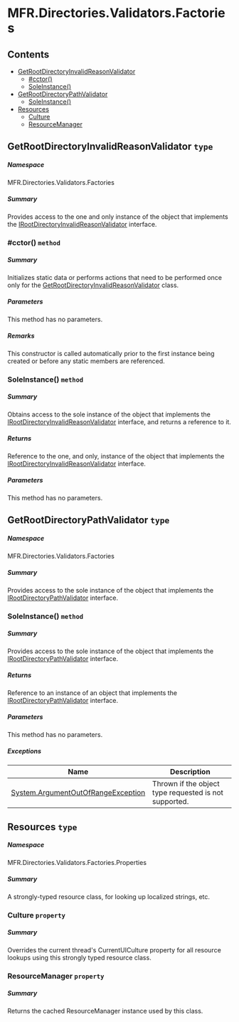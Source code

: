 <a name='assembly'></a>
# MFR.Directories.Validators.Factories

## Contents

- [GetRootDirectoryInvalidReasonValidator](#T-MFR-Directories-Validators-Factories-GetRootDirectoryInvalidReasonValidator 'MFR.Directories.Validators.Factories.GetRootDirectoryInvalidReasonValidator')
  - [#cctor()](#M-MFR-Directories-Validators-Factories-GetRootDirectoryInvalidReasonValidator-#cctor 'MFR.Directories.Validators.Factories.GetRootDirectoryInvalidReasonValidator.#cctor')
  - [SoleInstance()](#M-MFR-Directories-Validators-Factories-GetRootDirectoryInvalidReasonValidator-SoleInstance 'MFR.Directories.Validators.Factories.GetRootDirectoryInvalidReasonValidator.SoleInstance')
- [GetRootDirectoryPathValidator](#T-MFR-Directories-Validators-Factories-GetRootDirectoryPathValidator 'MFR.Directories.Validators.Factories.GetRootDirectoryPathValidator')
  - [SoleInstance()](#M-MFR-Directories-Validators-Factories-GetRootDirectoryPathValidator-SoleInstance 'MFR.Directories.Validators.Factories.GetRootDirectoryPathValidator.SoleInstance')
- [Resources](#T-MFR-Directories-Validators-Factories-Properties-Resources 'MFR.Directories.Validators.Factories.Properties.Resources')
  - [Culture](#P-MFR-Directories-Validators-Factories-Properties-Resources-Culture 'MFR.Directories.Validators.Factories.Properties.Resources.Culture')
  - [ResourceManager](#P-MFR-Directories-Validators-Factories-Properties-Resources-ResourceManager 'MFR.Directories.Validators.Factories.Properties.Resources.ResourceManager')

<a name='T-MFR-Directories-Validators-Factories-GetRootDirectoryInvalidReasonValidator'></a>
## GetRootDirectoryInvalidReasonValidator `type`

##### Namespace

MFR.Directories.Validators.Factories

##### Summary

Provides access to the one and only instance of the object that implements the
[IRootDirectoryInvalidReasonValidator](#T-MFR-Directories-Validators-Interfaces-IRootDirectoryInvalidReasonValidator 'MFR.Directories.Validators.Interfaces.IRootDirectoryInvalidReasonValidator')
interface.

<a name='M-MFR-Directories-Validators-Factories-GetRootDirectoryInvalidReasonValidator-#cctor'></a>
### #cctor() `method`

##### Summary

Initializes static data or performs actions that need to be performed once only
for the
[GetRootDirectoryInvalidReasonValidator](#T-MFR-Directories-Validators-Factories-GetRootDirectoryInvalidReasonValidator 'MFR.Directories.Validators.Factories.GetRootDirectoryInvalidReasonValidator')
class.

##### Parameters

This method has no parameters.

##### Remarks

This constructor is called automatically prior to the first instance
being created or before any static members are referenced.

<a name='M-MFR-Directories-Validators-Factories-GetRootDirectoryInvalidReasonValidator-SoleInstance'></a>
### SoleInstance() `method`

##### Summary

Obtains access to the sole instance of the object that implements the
[IRootDirectoryInvalidReasonValidator](#T-MFR-Directories-Validators-Interfaces-IRootDirectoryInvalidReasonValidator 'MFR.Directories.Validators.Interfaces.IRootDirectoryInvalidReasonValidator')
interface, and returns a reference to it.

##### Returns

Reference to the one, and only, instance of the object that implements the
[IRootDirectoryInvalidReasonValidator](#T-MFR-Directories-Validators-Interfaces-IRootDirectoryInvalidReasonValidator 'MFR.Directories.Validators.Interfaces.IRootDirectoryInvalidReasonValidator')
interface.

##### Parameters

This method has no parameters.

<a name='T-MFR-Directories-Validators-Factories-GetRootDirectoryPathValidator'></a>
## GetRootDirectoryPathValidator `type`

##### Namespace

MFR.Directories.Validators.Factories

##### Summary

Provides access to the sole instance of the object that implements the
[IRootDirectoryPathValidator](#T-MFR-Directories-Validators-Interfaces-IRootDirectoryPathValidator 'MFR.Directories.Validators.Interfaces.IRootDirectoryPathValidator')
interface.

<a name='M-MFR-Directories-Validators-Factories-GetRootDirectoryPathValidator-SoleInstance'></a>
### SoleInstance() `method`

##### Summary

Provides access to the sole instance of the object that implements
the
[IRootDirectoryPathValidator](#T-MFR-Directories-Validators-Interfaces-IRootDirectoryPathValidator 'MFR.Directories.Validators.Interfaces.IRootDirectoryPathValidator')
interface.

##### Returns

Reference to an instance of an object that implements the
[IRootDirectoryPathValidator](#T-MFR-Directories-Validators-Interfaces-IRootDirectoryPathValidator 'MFR.Directories.Validators.Interfaces.IRootDirectoryPathValidator')
interface.

##### Parameters

This method has no parameters.

##### Exceptions

| Name | Description |
| ---- | ----------- |
| [System.ArgumentOutOfRangeException](http://msdn.microsoft.com/query/dev14.query?appId=Dev14IDEF1&l=EN-US&k=k:System.ArgumentOutOfRangeException 'System.ArgumentOutOfRangeException') | Thrown if the object type requested is not supported. |

<a name='T-MFR-Directories-Validators-Factories-Properties-Resources'></a>
## Resources `type`

##### Namespace

MFR.Directories.Validators.Factories.Properties

##### Summary

A strongly-typed resource class, for looking up localized strings, etc.

<a name='P-MFR-Directories-Validators-Factories-Properties-Resources-Culture'></a>
### Culture `property`

##### Summary

Overrides the current thread's CurrentUICulture property for all
  resource lookups using this strongly typed resource class.

<a name='P-MFR-Directories-Validators-Factories-Properties-Resources-ResourceManager'></a>
### ResourceManager `property`

##### Summary

Returns the cached ResourceManager instance used by this class.
